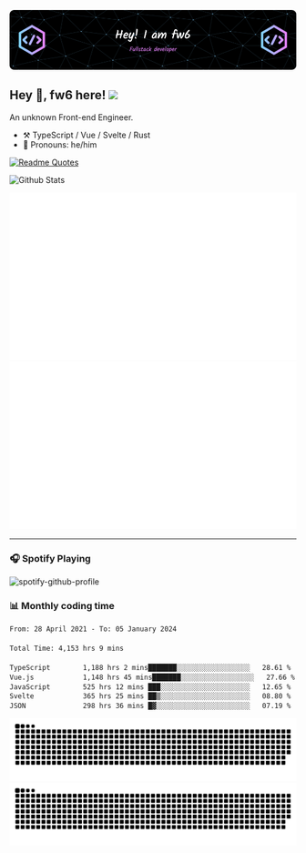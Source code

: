 ![Header](github-header-image.png)

## Hey 👋, fw6 here! <img src="https://github.githubassets.com/images/mona-whisper.gif" height="24" />


An unknown Front-end Engineer.

-   :hammer_and_pick: TypeScript / Vue / Svelte / Rust
-   :man: Pronouns: he/him


[![Readme Quotes](https://quotes-github-readme.vercel.app/api?type=horizontal&theme=algolia)](https://github.com/piyushsuthar/github-readme-quotes)



![Github Stats](https://github-readme-stats.vercel.app/api?username=fw6&bg_color=30,e96443,904e95&title_color=fff&text_color=fff)

![](https://raw.githubusercontent.com/fw6/github-stats-transparent/output/generated/overview.svg)
![](https://raw.githubusercontent.com/fw6/github-stats-transparent/output/generated/languages.svg)


---

### 🎧 Spotify Playing

<!-- ![spotify-github-profile](/img/default.svg) -->

![spotify-github-profile](https://spotify-github-profile.vercel.app/api/view.svg?uid=r6wn4hdvypv0lkzyrj0e0pjct&cover_image=true&theme=default&show_offline=true&background_color=9a10ad&interchange=true&bar_color_cover=true)



### :bar_chart: Monthly coding time 

<!--START_SECTION:waka-->

```txt
From: 28 April 2021 - To: 05 January 2024

Total Time: 4,153 hrs 9 mins

TypeScript        1,188 hrs 2 mins███████░░░░░░░░░░░░░░░░░░   28.61 %
Vue.js            1,148 hrs 45 mins███████░░░░░░░░░░░░░░░░░░   27.66 %
JavaScript        525 hrs 12 mins ███░░░░░░░░░░░░░░░░░░░░░░   12.65 %
Svelte            365 hrs 25 mins ██▒░░░░░░░░░░░░░░░░░░░░░░   08.80 %
JSON              298 hrs 36 mins █▓░░░░░░░░░░░░░░░░░░░░░░░   07.19 %
```

<!--END_SECTION:waka-->




![github contribution grid snake animation](https://raw.githubusercontent.com/platane/platane/output/github-contribution-grid-snake-dark.svg#gh-dark-mode-only)![github contribution grid snake animation](https://raw.githubusercontent.com/platane/platane/output/github-contribution-grid-snake.svg#gh-light-mode-only)
